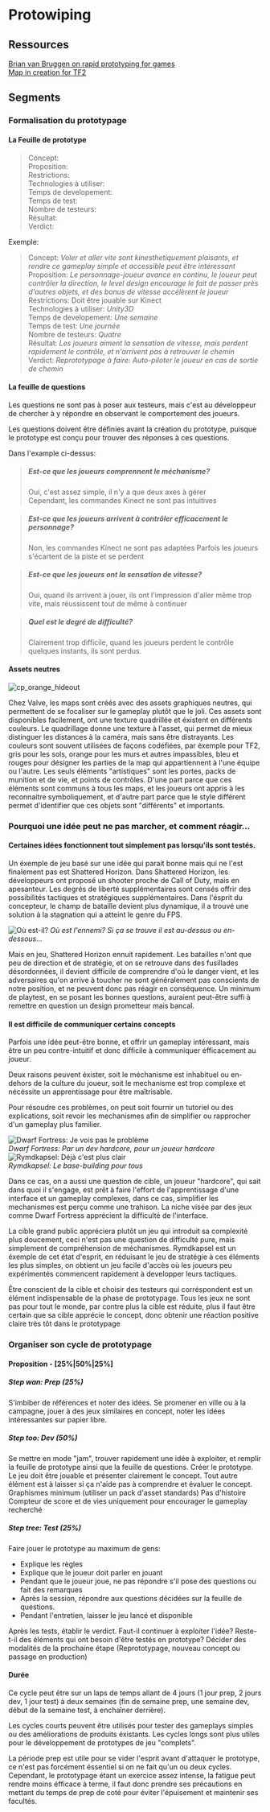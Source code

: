 Protowiping
===========
  

## Ressources
[Brian van Bruggen on rapid prototyping for games](http://www.brianvanbruggen.com/?page=rapid_prototyping)   
[Map in creation for TF2](http://forums.tf2maps.net/showthread.php?t=5196)



## Segments

### Formalisation du prototypage

#### La Feuille de prototype

> Concept:   
> Proposition:   
> Restrictions:   
> Technologies à utiliser:   
> Temps de developement:   
> Temps de test:   
> Nombre de testeurs:   
> Résultat:   
> Verdict:   

Exemple:

> Concept: *Voler et aller vite sont kinesthetiquement plaisants, et rendre ce gameplay simple et accessible peut être intéressant*   
> Proposition: *Le personnage-joueur avance en continu, le joueur peut contrôler la direction, le level design encourage le fait de passer près d'autres objets, et des bonus de vitesse accélèrent le joueur*   
> Restrictions: Doit être jouable sur Kinect   
> Technologies à utiliser: *Unity3D*   
> Temps de developement: *Une semaine*   
> Temps de test: *Une journée*   
> Nombre de testeurs: *Quatre*   
> Résultat: *Les joueurs aiment la sensation de vitesse, mais perdent rapidement le contrôle, et n'arrivent pas à retrouver le chemin*   
> Verdict: *Reprototypage à faire: Auto-piloter le joueur en cas de sortie de chemin*      


#### La feuille de questions

Les questions ne sont pas à poser aux testeurs, mais c'est au développeur de chercher à y répondre en observant le comportement des joueurs.

Les questions doivent être définies avant la création du prototype, puisque le prototype est conçu pour trouver des réponses à ces questions.

Dans l'example ci-dessus:

> ##### Est-ce que les joueurs comprennent le méchanisme?   
> Oui, c'est assez simple, il n'y a que deux axes à gérer    
> Cependant, les commandes Kinect ne sont pas intuitives

> ##### Est-ce que les joueurs arrivent à contrôler efficacement le personnage?   
> Non, les commandes Kinect ne sont pas adaptées
> Parfois les joueurs s'écartent de la piste et se perdent

> ##### Est-ce que les joueurs ont la sensation de vitesse?   
> Oui, quand ils arrivent à jouer, ils ont l'impression d'aller même trop vite, mais réussissent tout de même à continuer

> ##### Quel est le degré de difficulté?   
> Clairement trop difficile, quand les joueurs perdent le contrôle quelques instants, ils sont perdus.




#### Assets neutres

![cp_orange_hideout](http://www.tbrmaps.com/pictures/tf2/cp_orange_hideout_v1/cp_orange_hideout_v10004.jpg)

Chez Valve, les maps sont créés avec des assets graphiques neutres, qui permettent de se focaliser sur le gameplay plutôt que le joli. Ces assets sont disponibles facilement, ont une texture quadrillée et éxistent en différents couleurs. Le quadrillage donne une texture à l'asset, qui permet de mieux distinguer les distances à la caméra, mais sans être distrayants. Les couleurs sont souvent utilisées de façons codéfiées, par éxemple pour TF2, gris pour les sols, orange pour les murs et autres impassibles, bleu et rouges pour désigner les parties de la map qui appartiennent à l'une équipe ou l'autre. Les seuls éléments "artistiques" sont les portes, packs de munition et de vie, et points de contrôles. D'une part parce que ces éléments sont communs à tous les maps, et les joueurs ont appris à les reconnaitre symboliquement, et d'autre part parce que le style différent permet d'identifier que ces objets sont "différents" et importants.




### Pourquoi une idée peut ne pas marcher, et comment réagir...

#### Certaines idées fonctionnent tout simplement pas lorsqu'ils sont testés.

Un éxemple de jeu basé sur une idée qui parait bonne mais qui ne l'est finalement pas est Shattered Horizon. Dans Shattered Horizon, les développeurs ont proposé un shooter proche de Call of Duty, mais en apesanteur. Les degrés de liberté supplémentaires sont censés offrir des possibilités tactiques et stratégiques supplémentaires. Dans l'ésprit du concepteur, le champ de bataille devient plus dynamique, il a trouvé une solution à la stagnation qui a atteint le genre du FPS.

![Où est-il?](http://i882.photobucket.com/albums/ac26/Hayabusa85Screens/Shattered%20Horizon/shattered_horizon2009-12-0215-45-28.jpg)
*Où est l'ennemi? Si ça se trouve il est au-dessus ou en-dessous...*

Mais en jeu, Shattered Horizon ennuit rapidement. Les batailles n'ont que peu de direction et de stratégie, et on se retrouve dans des fusillades désordonnées, il devient difficile de comprendre d'où le danger vient, et les adversaires qu'on arrive à toucher ne sont généralement pas conscients de notre position, et ne peuvent donc pas réagir en conséquence.
Un minimum de playtest, en se posant les bonnes questions, auraient peut-être suffi à remettre en question un design prometteur mais bancal.


#### Il est difficile de communiquer certains concepts

Parfois une idée peut-être bonne, et offrir un gameplay intéressant, mais être un peu contre-intuitif et donc difficile à communiquer éfficacement au joueur.

Deux raisons peuvent éxister, soit le méchanisme est inhabituel ou en-dehors de la culture du joueur, soit le mechanisme est trop complexe et nécéssite un apprentissage pour être maîtrisable.

Pour résoudre ces problèmes, on peut soit fournir un tutoriel ou des explications, soit revoir les mechanismes afin de simplifier ou rapprocher d'un gameplay plus familier.

![Dwarf Fortress: Je vois pas le problème](http://www.pressxordie.com/wp-content/uploads/df-nogfx.jpg)  
*Dwarf Fortress: Par un dev hardcore, pour un joueur hardcore*  
![Rymdkapsel: Déjà c'est plus clair](https://lh3.ggpht.com/MK0sMPxnzvPFxE-YsW1GZeGKv6TJsyps9ucO-trna9n6xT_zrYgJocWYEB-AeADDkQ=h900)  
*Rymdkapsel: Le base-building pour tous*  

Dans ce cas, on a aussi une question de cible, un joueur "hardcore", qui sait dans quoi il s'engage, est prêt à faire l'effort de l'apprentissage d'une interface et un gameplay complexes, dans ce cas, simplifier les mechanismes est perçu comme une trahison. La niche visée par des jeux comme Dwarf Fortress apprécient la difficulté de l'interface.

La cible grand public appréciera plutôt un jeu qui introduit sa complexité plus doucement, ceci n'est pas une question de difficulté pure, mais simplement de compréhension de méchanismes. Rymdkapsel est un éxemple de cet état d'esprit, en réduisant le jeu de stratégie à ces éléments les plus simples, on obtient un jeu facile d'accès où les joueurs peu expérimentés commencent rapidement à developper leurs tactiques.

Être conscient de la cible et choisir des testeurs qui corréspondent est un élément indispensable de la phase de prototypage. Tous les jeux ne sont pas pour tout le monde, par contre plus la cible est réduite, plus il faut être certain que sa cible apprécie le concept, donc obtenir une réaction positive claire très tôt dans le prototypage



### Organiser son cycle de prototypage

#### Proposition - [25%|50%|25%]

##### Step wan: Prep (25%)
S'imbiber de références et noter des idées. Se promener en ville ou à la campagne, jouer à des jeux similaires en concept, noter les idées intéressantes sur papier libre.

##### Step too: Dev (50%)
Se mettre en mode "jam", trouver rapidement une idée à exploiter, et remplir la feuille de prototype ainsi que la feuille de questions.
Créer le prototype.
Le jeu doit être jouable et présenter clairement le concept.
Tout autre élément est à laisser si ça n'aide pas à comprendre et évaluer le concept.
Graphismes minimum (utiliser un pack d'asset standards)
Pas d'histoire
Compteur de score et de vies uniquement pour encourager le gameplay recherché

##### Step tree: Test (25%)
Faire jouer le prototype au maximum de gens:
+ Explique les règles
+ Explique que le joueur doit parler en jouant
+ Pendant que le joueur joue, ne pas répondre s'il pose des questions ou fait des remarques
+ Après la session, répondre aux questions décidées sur la feuille de questions.
+ Pendant l'entretien, laisser le jeu lancé et disponible

Après les tests, établir le verdict. Faut-il continuer à exploiter l'idée? Reste-t-il des éléments qui ont besoin d'être testés en prototype?
Décider des modalités de la prochaine étape (Reprototypage, nouveau concept ou passage en production)

#### Durée

Ce cycle peut être sur un laps de temps allant de 4 jours (1 jour prep, 2 jours dev, 1 jour test) à deux semaines (fin de semaine prep, une semaine dev, début de la semaine test, à enchaîner derrière).

Les cycles courts peuvent être utilisés pour tester des gameplays simples ou des améliorations de produits éxistants. Les cycles longs sont plus utiles pour le développement de prototypes de jeu "complets".

La période prep est utile pour se vider l'esprit avant d'attaquer le prototype, ce n'est pas forcément éssentiel si on ne fait qu'un ou deux cycles.
Cependant, le prototypage étant un exercice assez intense, la fatigue peut rendre moins éfficace à terme, il faut donc prendre ses précautions en mettant du temps de prep de coté pour éviter l'épuisement et maintenir ses facultés.